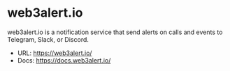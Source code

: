 # web3alert.io

web3alert.io is a notification service that send alerts on calls and events to Telegram, Slack, or Discord.

- URL: https://web3alert.io/
- Docs: https://docs.web3alert.io/
